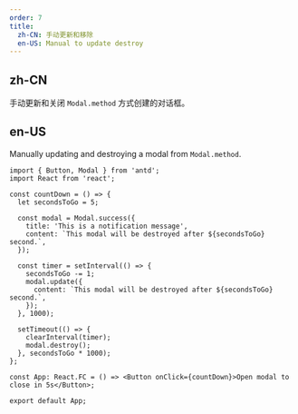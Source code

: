 ```yaml
---
order: 7
title:
  zh-CN: 手动更新和移除
  en-US: Manual to update destroy
---
```


## zh-CN

手动更新和关闭 `Modal.method` 方式创建的对话框。

## en-US

Manually updating and destroying a modal from `Modal.method`.

```tsx
import { Button, Modal } from 'antd';
import React from 'react';

const countDown = () => {
  let secondsToGo = 5;

  const modal = Modal.success({
    title: 'This is a notification message',
    content: `This modal will be destroyed after ${secondsToGo} second.`,
  });

  const timer = setInterval(() => {
    secondsToGo -= 1;
    modal.update({
      content: `This modal will be destroyed after ${secondsToGo} second.`,
    });
  }, 1000);

  setTimeout(() => {
    clearInterval(timer);
    modal.destroy();
  }, secondsToGo * 1000);
};

const App: React.FC = () => <Button onClick={countDown}>Open modal to close in 5s</Button>;

export default App;
```
